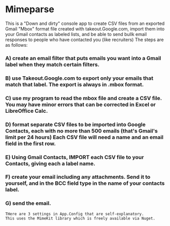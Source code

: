 # Mimeparse
This is a "Down and dirty" console app to create CSV files from an exported Gmail "Mbox" format file created with takeout.Google.com, import them into your Gmail contacts as labeled lists, and be able to send bullk email responses to people who have contacted you (like recruiters)
The steps are as follows:
  ### A) create an email filter that puts emails you want into a Gmail label when they match certain filters.
   ### B) use Takeout.Google.com to export only your emails that match that label. The export is always in .mbox format.
   ### C) use my program to read the mbox file and create a CSV file. You may have minor errors that can be corrected in Excel or LibreOffice Calc.
   ### D) format separate CSV files to be imported into Google Contacts, each with no more than 500 emails (that's Gmail's limit per 24 hours) Each CSV file will need a name and an email field in the first row.
   ### E) Using Gmail Contacts, IMPORT each CSV file to your Contacts, giving each a label name.
   ### F) create your email including any attachments. Send it to yourself, and in the BCC field type in the name of your contacts label.
   ### G) send the email.
    THere are 3 settings in App.Config that are self-explanatory.
    This uses the MimeKit library which is freely available via Nuget.
